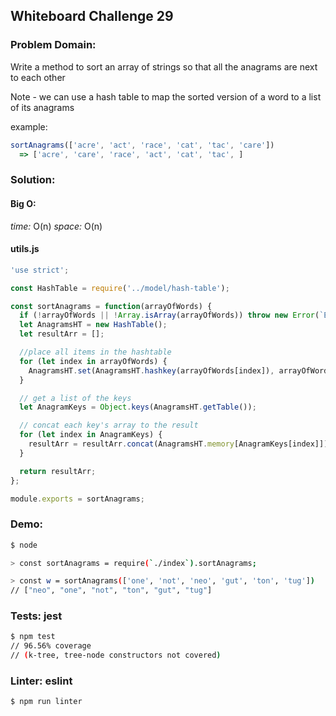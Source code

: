 ## Whiteboard Challenge 29

### Problem Domain:

Write a method to sort an array of strings so that all the anagrams are next to each other

Note - we can use a hash table to map the sorted version of a word to a list of its anagrams

example:
```javascript
sortAnagrams(['acre', 'act', 'race', 'cat', 'tac', 'care'])
  => ['acre', 'care', 'race', 'act', 'cat', 'tac', ]
```

### Solution:

#### Big O:
*time:* O(n)
*space:* O(n)

#### utils.js
```js
'use strict';

const HashTable = require('../model/hash-table');

const sortAnagrams = function(arrayOfWords) {
  if (!arrayOfWords || !Array.isArray(arrayOfWords)) throw new Error(`Error: Invalid input: ${arrayOfWords}`);
  let AnagramsHT = new HashTable();
  let resultArr = [];

  //place all items in the hashtable
  for (let index in arrayOfWords) {
    AnagramsHT.set(AnagramsHT.hashkey(arrayOfWords[index]), arrayOfWords[index]);
  }

  // get a list of the keys
  let AnagramKeys = Object.keys(AnagramsHT.getTable());

  // concat each key's array to the result
  for (let index in AnagramKeys) {
    resultArr = resultArr.concat(AnagramsHT.memory[AnagramKeys[index]]);
  }

  return resultArr;
};

module.exports = sortAnagrams;

```

### Demo:

```sh
$ node

> const sortAnagrams = require(`./index`).sortAnagrams;

> const w = sortAnagrams(['one', 'not', 'neo', 'gut', 'ton', 'tug'])
// ["neo", "one", "not", "ton", "gut", "tug"]


```

### Tests: jest

```sh
$ npm test
// 96.56% coverage
// (k-tree, tree-node constructors not covered)
```

### Linter: eslint

```sh
$ npm run linter
```
